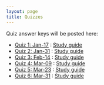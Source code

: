 ```yaml
---
layout: page
title: Quizzes
---
```


Quiz answer keys will be posted here:

* [Quiz 1: Jan-17]() : [Study guide]()
* [Quiz 2: Jan-31]() : [Study guide]()
* [Quiz 3: Feb-14]() : [Study guide]()
* [Quiz 4: Mar-09]() : [Study guide]()
* [Quiz 5: Mar-23]() : [Study guide]()
* [Quiz 6: Mar-31]() : [Study guide]()

